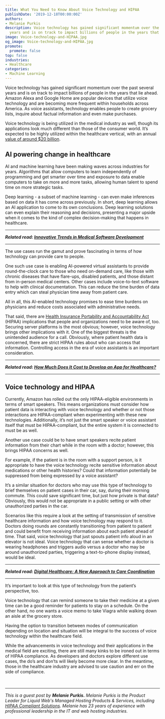 ```yaml
---
title: What You Need to Know About Voice Technology and HIPAA
publishDate: '2019-12-18T00:00:00Z'
authors:
- Melanie Purkis
description: Voice technology has gained significant momentum over the past several
  years and is on track to impact billions of people in the years that lie ahead.
image: Voice-technology-and-HIPAA.jpg
og_image: Voice-technology-and-HIPAA.jpg
promote:
  promote: false
top: false
industries:
- Healthcare
categories:
- Machine Learning
---
```


Voice technology has gained significant momentum over the past several years and is on track to impact billions of people in the years that lie ahead. Amazon Alexa and Google Home are popular devices that utilize voice technology and are becoming more frequent within households across America. As voice assistants, technology enables people to create grocery lists, inquire about factual information and even make purchases. 

Voice technology is being utilized in the medical industry as well, though its applications look much different than those of the consumer world. It’s expected to be highly utilized within the healthcare vertical, with an annual <a href="https://voicebot.ai/2019/03/23/how-ai-and-voice-assistants-will-change-healthcare/" target="_blank">value of around $20 billion</a>.

## AI powering change in healthcare

AI and machine learning have been making waves across industries for years. Algorithms that allow computers to learn independently of programming and get smarter over time and exposure to data enable computers to take on more and more tasks, allowing human talent to spend time on more strategic tasks. 

Deep learning - a subset of machine learning - can even make inferences based on data it has come across previously. In short, deep learning allows an AI application to come to its own conclusions. Deep learning solutions can even explain their reasoning and decisions, presenting a major upside when it comes to the kind of complex decision-making that happens in healthcare. 

---

***Related read: [Innovative Trends in Medical Software Development](https://anadea.info/blog/the-future-of-health-innovative-trends-in-medical-software-development-2019)***

---

The use cases run the gamut and prove fascinating in terms of how technology can provide care to people. 

One such use case is enabling AI-powered virtual assistants to provide round-the-clock care to those who need on-demand care, like those with chronic diseases that have flare-ups, disabled patients, and those distant from in-person medical centers. Other cases include voice-to-text software to help with clinical documentation. This can reduce the time burden of data entry which can steal physician time away from patient care. 

All in all, this AI-enabled technology promises to ease time burdens on physicians and reduce costs associated with administrative needs. 

That said, there are <a href="https://www.liquidweb.com/blog/what-is-hipaa-compliant-hosting-and-why-does-it-matter/" target="_blank">Health Insurance Portability and Accountability Act</a> (HIPAA) implications that people and organizations need to be aware of, too. Securing server platforms is the most obvious; however, voice technology brings other implications with it. One of the biggest threats is the unintended audience for a call. Obviously, where patient health data is concerned, there are strict HIPAA rules about who can access that information. Controlling access in the era of voice assistants is an important consideration. 

---

***Related read: [How Much Does It Cost to Develop an App for Healthcare?](https://anadea.info/guides/healthcare-app-development-cost)***

---

## Voice technology and HIPAA

Currently, Amazon has rolled out the only HIPAA-eligible environments in terms of smart speakers. This means organizations must consider how patient data is interacting with voice technology and whether or not those interactions are HIPAA-compliant when experimenting with these new technologies. Additionally, it’s not just the smart speaker or voice assistant itself that must be HIPAA-compliant, but the entire system it is connected to must be as well. 

Another use case could be to have smart speakers recite patient information from their chart while in the room with a doctor; however, this brings HIPAA concerns as well. 

For example, if the patient is in the room with a support person, is it appropriate to have the voice technology recite sensitive information about medications or other health histories? Could that information potentially be suppressed from being expressed by a voice assistant? 

It’s a similar situation for doctors who may use this type of technology to brief themselves on patient cases in their car, say, during their morning commute. This could save significant time, but just how private is that data? Obviously, this would not be appropriate in a public setting or with other unauthorized parties in the car. 

Scenarios like this require a look at the setting of transmission of sensitive healthcare information and how voice technology may respond to it. Doctors doing rounds are constantly transitioning from patient to patient and could benefit from receiving information about each patient ahead of time. That said, voice technology that just spouts patient info aloud in an elevator is not ideal. Voice technology that can sense whether a doctor is wearing headphones and triggers audio versus a doctor who may be around unauthorized parties, triggering a text-to-phone display instead, would be ideal. 

---

***Related read: [Digital Healthcare: A New Approach to Care Coordination](https://anadea.info/blog/digital-healthcare-a-new-approach-to-care-coordination)***

---

It’s important to look at this type of technology from the patient’s perspective, too. 

Voice technology that can remind someone to take their medicine at a given time can be a good reminder for patients to stay on a schedule. On the other hand, no one wants a voice memo to take Viagra while walking down an aisle at the grocery store. 

Having the option to transition between modes of communication depending on location and situation will be integral to the success of voice technology within the healthcare field. 

While the advancements in voice technology and their applications in the medical field are exciting, there are still many kinks to be ironed out in terms of HIPAA compliance. As developers and doctors explore different use cases, the do’s and don’ts will likely become more clear. In the meantime, those in the healthcare industry are advised to use caution and err on the side of compliance.


<br />

---
*This is a guest post by **Melanie Purkis.** Melanie Purkis is the Product Leader for Liquid Web's Managed Hosting Products & Services, including <a href="https://www.liquidweb.com/solutions/hipaa-compliant-hosting/" target="_blank">HIPAA Compliant Solutions</a>. Melanie has 23 years of experience with professional leadership in the IT and web hosting industries.*
